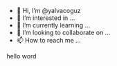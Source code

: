 - 👋 Hi, I’m @yalvacoguz
- 👀 I’m interested in ...
- 🌱 I’m currently learning ...
- 💞️ I’m looking to collaborate on ...
- 📫 How to reach me ...

<!---
yalvacoguz/yalvacoguz is a ✨ special ✨ repository because its `README.md` (this file) appears on your GitHub profile.
You can click the Preview link to take a look at your changes.
--->hello word 

